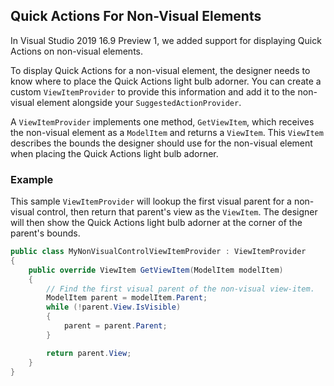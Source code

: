 ## Quick Actions For Non-Visual Elements

In Visual Studio 2019 16.9 Preview 1, we added support for displaying Quick Actions on non-visual elements.

To display Quick Actions for a non-visual element, the designer needs to know where to place the Quick Actions light bulb adorner. You can create a custom `ViewItemProvider` to provide this information and add it to the non-visual element alongside your `SuggestedActionProvider`.

A `ViewItemProvider` implements one method, `GetViewItem`, which receives the non-visual element as a `ModelItem` and returns a `ViewItem`. This `ViewItem` describes the bounds the designer should use for the non-visual element when placing the Quick Actions light bulb adorner.

### Example
This sample `ViewItemProvider` will lookup  the first visual parent for a non-visual control, then return that parent's view as the `ViewItem`. The designer will then show the Quick Actions light bulb adorner at the corner of the parent's bounds.
```CS
public class MyNonVisualControlViewItemProvider : ViewItemProvider
{
    public override ViewItem GetViewItem(ModelItem modelItem)
    {
        // Find the first visual parent of the non-visual view-item.
        ModelItem parent = modelItem.Parent;
        while (!parent.View.IsVisible)
        {
            parent = parent.Parent;
        }

        return parent.View;
    }
}
```
